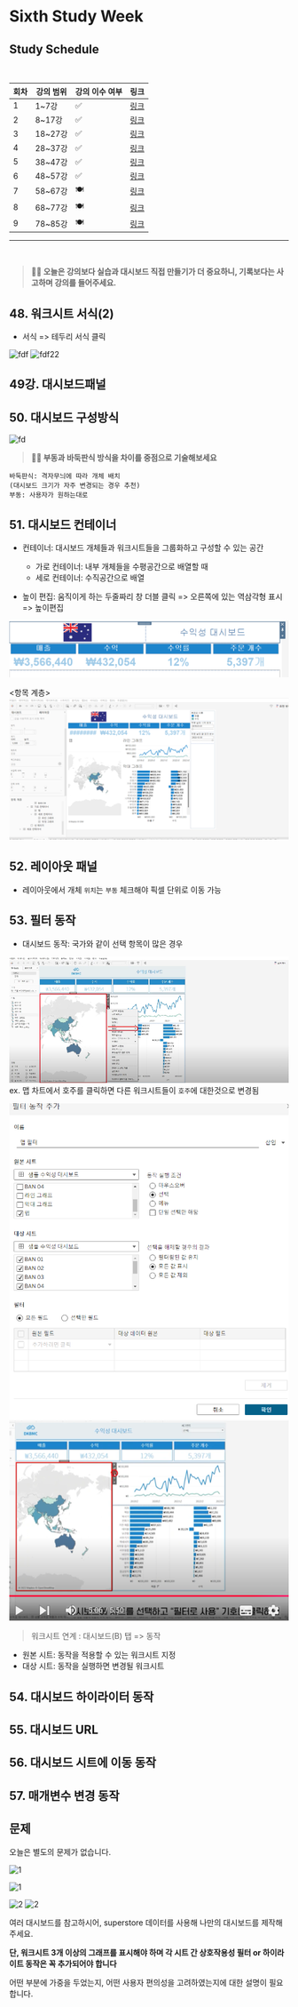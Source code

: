 # Sixth Study Week


## Study Schedule
<br>

| 회차 | 강의 범위   | 강의 이수 여부 | 링크                                                                                                     |
|------|-------------|----------------|--------------------------------------------------------------------------------------------------------|
| 1    | 1~7강       | ✅              | [링크](https://www.youtube.com/watch?v=AXkaUrJs-Ko&list=PL87tgIIryGsa5vdz6MsaOEF8PK-YqK3fz&index=84)    |
| 2    | 8~17강      | ✅              | [링크](https://www.youtube.com/watch?v=AXkaUrJs-Ko&list=PL87tgIIryGsa5vdz6MsaOEF8PK-YqK3fz&index=75)    |
| 3    | 18~27강     | ✅              | [링크](https://www.youtube.com/watch?v=AXkaUrJs-Ko&list=PL87tgIIryGsa5vdz6MsaOEF8PK-YqK3fz&index=65)    |
| 4    | 28~37강     | ✅              | [링크](https://www.youtube.com/watch?v=e6J0Ljd6h44&list=PL87tgIIryGsa5vdz6MsaOEF8PK-YqK3fz&index=55)    |
| 5    | 38~47강     | ✅              | [링크](https://www.youtube.com/watch?v=AXkaUrJs-Ko&list=PL87tgIIryGsa5vdz6MsaOEF8PK-YqK3fz&index=45)    |
| 6    | 48~57강     | ✅              | [링크](https://www.youtube.com/watch?v=AXkaUrJs-Ko&list=PL87tgIIryGsa5vdz6MsaOEF8PK-YqK3fz&index=35)    |
| 7    | 58~67강     | 🍽️             | [링크](https://www.youtube.com/watch?v=AXkaUrJs-Ko&list=PL87tgIIryGsa5vdz6MsaOEF8PK-YqK3fz&index=25)    |
| 8    | 68~77강     | 🍽️             | [링크](https://www.youtube.com/watch?v=AXkaUrJs-Ko&list=PL87tgIIryGsa5vdz6MsaOEF8PK-YqK3fz&index=15)    |
| 9    | 78~85강     | 🍽️             | [링크](https://www.youtube.com/watch?v=AXkaUrJs-Ko&list=PL87tgIIryGsa5vdz6MsaOEF8PK-YqK3fz&index=5)     |
---

<br/>
<!-- 여기까진 그대로 둬 주세요-->

> **🧞‍♀️ 오늘은 강의보다 실습과 대시보드 직접 만들기가 더 중요하니, 기록보다는 사고하며 강의를 들어주세요.**

## 48. 워크시트 서식(2)

- 서식 => 테두리 서식 클릭

![fdf](../img/48강1.png)
![fdf22](../img/48강2.png)


## 49강. 대시보드패널



## 50. 대시보드 구성방식

![fd](../img/50강샘플대시보드.png)



> **🧞‍♀️ 부동과 바둑판식 방식을 차이를 중점으로 기술해보세요**
```
바둑판식: 격자무늬에 따라 개체 배치
(대시보드 크기가 자주 변경되는 경우 추천)
부동: 사용자가 원하는대로
```




## 51. 대시보드 컨테이너
- 컨테이너: 대시보드 개체들과 워크시트들을 그룹화하고 구성할 수 있는 공간
    - 가로 컨테이너: 내부 개체들을 수평공간으로 배열할 때 
    - 세로 컨테이너: 수직공간으로 배열

- 높이 편집: 움직이게 하는 두줄짜리 창 더블 클릭 => 오른쪽에 있는 역삼각형 표시 => 높이편집 

![51-1](../img/51강높이편집.png)


<항목 계층>
![51-2](../img/51강항목계층주의.png)

## 52. 레이아웃 패널

- 레이아웃에서 개체 `위치`는 `부동` 체크해야 픽셀 단위로 이동 가능 

## 53. 필터 동작

- 대시보드 동작: 국가와 같이 선택 항목이 많은 경우

![필터1](../img/53강필터.png)
ex. 맵 차트에서 호주를 클릭하면 다른 워크시트들이 `호주`에 대한것으로 변경됨

![필터2](../img/53강필터동작추가.png)
![필터3](../img/53강필터로사용.png)
> 워크시트 연계 : 대시보드(B) 탭 => 동작
- 원본 시트: 동작을 적용할 수 있는 워크시트 지정
- 대상 시트: 동작을 실행하면 변경될 워크시트 

## 54. 대시보드 하이라이터 동작

<!-- 하이라이터에 대해 알게 된 점을 적어주세요 -->


## 55. 대시보드 URL

<!-- URL에 대해 알게 된 점을 적어주세요 -->


## 56. 대시보드 시트에 이동 동작

<!-- 대시보드 시트에 이동에 대해 알게 된 점을 적어주세요!-->

## 57. 매개변수 변경 동작

<!-- 매개변수 변경 동작에 대해 알게 된 점을 적어주세요!-->

## 문제

오늘은 별도의 문제가 없습니다. 

![1](../study/img/3rd%20study/1688556627184.png)

![1](../study/img/3rd%20study/Global%20SuperStore%20Dashboard.png)

![2](../study/img/3rd%20study/images.jpeg)
![2](../study/img/3rd%20study/maxresdefault.jpg)

여러 대시보드를 참고하시어, superstore 데이터를 사용해 나만의 대시보드를 제작해주세요.

**단, 워크시트 3개 이상의 그래프를 표시해야 하며 각 시트 간 상호작용성 필터 or 하이라이트 동작은 꼭 추가되어야 합니다**

어떤 부분에 가중을 두었는지, 어떤 사용자 편의성을 고려하였는지에 대한 설명이 필요합니다.

